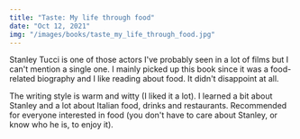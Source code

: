 ```yaml
---
title: "Taste: My life through food"
date: "Oct 12, 2021"
img: "/images/books/taste_my_life_through_food.jpg"
---
```


Stanley Tucci is one of those actors I've probably seen in a lot of films but I can't mention a single one. I mainly picked up this book since it was a food-related biography and I like reading about food. It didn't disappoint at all.

The writing style is warm and witty (I liked it a lot). I learned a bit about Stanley and a lot about Italian food, drinks and restaurants. Recommended for everyone interested in food (you don't have to care about Stanley, or know who he is, to enjoy it).